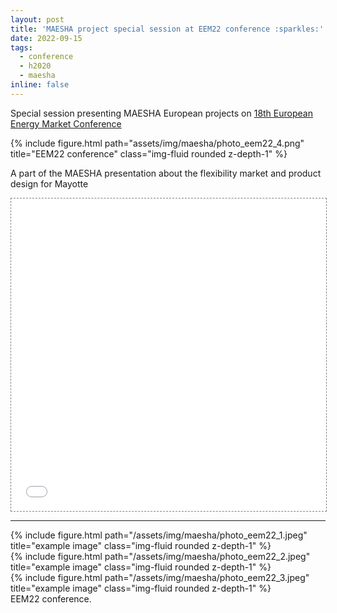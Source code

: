 ```yaml
---
layout: post
title: 'MAESHA project special session at EEM22 conference :sparkles:'
date: 2022-09-15
tags:
  - conference
  - h2020
  - maesha
inline: false
---
```


Special session presenting MAESHA European projects on [18th European Energy Market Conference](https://www.eem22.eu/special-sessions/maesha/)

<div class="row">
    <div class="col-sm mt-3 mt-md-0">
        {% include figure.html path="assets/img/maesha/photo_eem22_4.png" title="EEM22 conference" class="img-fluid rounded z-depth-1" %}
    </div>
</div>

A part of the MAESHA presentation about the flexibility market and product design for Mayotte

<div class="l-page">
  <iframe src="{{ '/assets/files/conferences/eem22.pdf' | relative_url }}" frameborder='0' scrolling='no' height="500px" width="100%" style="border: 1px dashed grey;"></iframe>
</div>

*** 

<div class="row">
    <div class="col-sm mt-3 mt-md-0">
        {% include figure.html path="/assets/img/maesha/photo_eem22_1.jpeg" title="example image" class="img-fluid rounded z-depth-1" %}
    </div>
    <div class="col-sm mt-3 mt-md-0">
        {% include figure.html path="/assets/img/maesha/photo_eem22_2.jpeg" title="example image" class="img-fluid rounded z-depth-1" %}
    </div>
    <div class="col-sm mt-3 mt-md-0">
        {% include figure.html path="/assets/img/maesha/photo_eem22_3.jpeg" title="example image" class="img-fluid rounded z-depth-1" %}
    </div>
</div>
<div class="caption">
    EEM22 conference.
</div>
